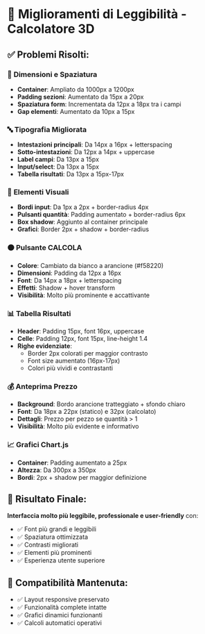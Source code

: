 # 🔧 Miglioramenti di Leggibilità - Calcolatore 3D

## ✅ **Problemi Risolti:**

### 📏 **Dimensioni e Spaziatura**
- **Container**: Ampliato da 1000px a 1200px
- **Padding sezioni**: Aumentato da 15px a 20px
- **Spaziatura form**: Incrementata da 12px a 18px tra i campi
- **Gap elementi**: Aumentato da 10px a 15px

### 🔤 **Tipografia Migliorata**
- **Intestazioni principali**: Da 14px a 16px + letterspacing
- **Sotto-intestazioni**: Da 12px a 14px + uppercase
- **Label campi**: Da 13px a 15px
- **Input/select**: Da 13px a 15px
- **Tabella risultati**: Da 13px a 15px-17px

### 🎨 **Elementi Visuali**
- **Bordi input**: Da 1px a 2px + border-radius 4px
- **Pulsanti quantità**: Padding aumentato + border-radius 6px
- **Box shadow**: Aggiunto al container principale
- **Grafici**: Border 2px + shadow + border-radius

### 🟠 **Pulsante CALCOLA**
- **Colore**: Cambiato da bianco a arancione (#f58220)
- **Dimensioni**: Padding da 12px a 16px
- **Font**: Da 14px a 18px + letterspacing
- **Effetti**: Shadow + hover transform
- **Visibilità**: Molto più prominente e accattivante

### 📊 **Tabella Risultati**
- **Header**: Padding 15px, font 16px, uppercase
- **Celle**: Padding 12px, font 15px, line-height 1.4
- **Righe evidenziate**: 
  - Border 2px colorati per maggior contrasto
  - Font size aumentato (16px-17px)
  - Colori più vividi e contrastanti

### 💰 **Anteprima Prezzo**
- **Background**: Bordo arancione tratteggiato + sfondo chiaro
- **Font**: Da 18px a 22px (statico) e 32px (calcolato)
- **Dettagli**: Prezzo per pezzo se quantità > 1
- **Visibilità**: Molto più evidente e informativo

### 📈 **Grafici Chart.js**
- **Container**: Padding aumentato a 25px
- **Altezza**: Da 300px a 350px
- **Bordi**: 2px + shadow per maggior definizione

## 🎯 **Risultato Finale:**
**Interfaccia molto più leggibile, professionale e user-friendly** con:
- ✅ Font più grandi e leggibili
- ✅ Spaziatura ottimizzata
- ✅ Contrasti migliorati
- ✅ Elementi più prominenti
- ✅ Esperienza utente superiore

## 📱 **Compatibilità Mantenuta:**
- ✅ Layout responsive preservato
- ✅ Funzionalità complete intatte
- ✅ Grafici dinamici funzionanti
- ✅ Calcoli automatici operativi 